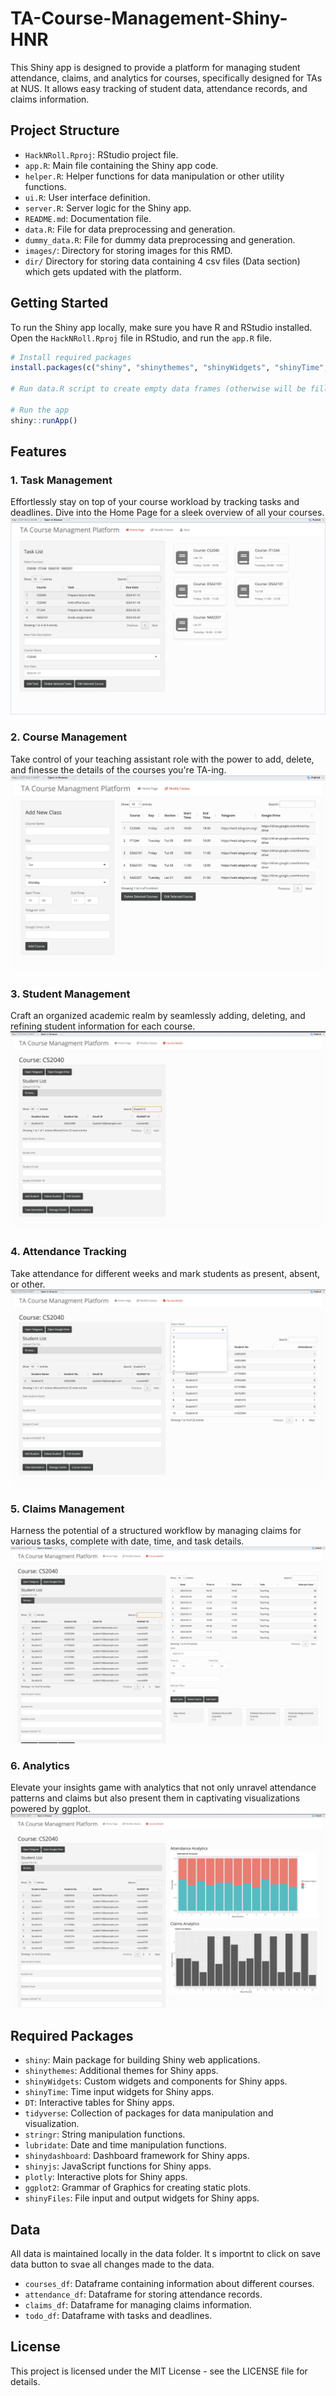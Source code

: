 # TA-Course-Management-Shiny-HNR

This Shiny app is designed to provide a platform for managing student attendance, claims, and analytics for courses, specifically designed for TAs at NUS. It allows easy tracking of student data, attendance records, and claims information.

## Project Structure

- `HackNRoll.Rproj`: RStudio project file.
- `app.R`: Main file containing the Shiny app code.
- `helper.R`: Helper functions for data manipulation or other utility functions.
- `ui.R`: User interface definition.
- `server.R`: Server logic for the Shiny app.
- `README.md`: Documentation file.
- `data.R`: File for data preprocessing and generation.
- `dummy_data.R`: File for dummy data preprocessing and generation.
- `images/`: Directory for storing images for this RMD.
- `dir/` Directory for storing data containing 4 csv files (Data section) which gets updated with the platform.

## Getting Started

To run the Shiny app locally, make sure you have R and RStudio installed. Open the `HackNRoll.Rproj` file in RStudio, and run the `app.R` file.

```R
# Install required packages
install.packages(c("shiny", "shinythemes", "shinyWidgets", "shinyTime", "DT", "tidyverse", "stringr", "lubridate", "shinydashboard", "shinyjs", "plotly", "ggplot2", "shinyFiles"))

# Run data.R script to create empty data frames (otherwise will be filled with dummy data)

# Run the app
shiny::runApp()
```

## Features

### 1. Task Management
Effortlessly stay on top of your course workload by tracking tasks and deadlines. Dive into the Home Page for a sleek overview of all your courses.
![Task Management](images/home_page.png)

### 2. Course Management
Take control of your teaching assistant role with the power to add, delete, and finesse the details of the courses you're TA-ing.
![Task Management](images/courses.png)

### 3. Student Management
Craft an organized academic realm by seamlessly adding, deleting, and refining student information for each course.
![Student Management](images/student_list.png)

### 4. Attendance Tracking
Take attendance for different weeks and mark students as present, absent, or other.
![Attendance Tracking](images/attendance.png)

### 5. Claims Management
Harness the potential of a structured workflow by managing claims for various tasks, complete with date, time, and task details.
![Claims Management](images/claims.png)

### 6. Analytics
Elevate your insights game with analytics that not only unravel attendance patterns and claims but also present them in captivating visualizations powered by ggplot.
![Analytics](images/analytics.png)


## Required Packages

- `shiny`: Main package for building Shiny web applications.
- `shinythemes`: Additional themes for Shiny apps.
- `shinyWidgets`: Custom widgets and components for Shiny apps.
- `shinyTime`: Time input widgets for Shiny apps.
- `DT`: Interactive tables for Shiny apps.
- `tidyverse`: Collection of packages for data manipulation and visualization.
- `stringr`: String manipulation functions.
- `lubridate`: Date and time manipulation functions.
- `shinydashboard`: Dashboard framework for Shiny apps.
- `shinyjs`: JavaScript functions for Shiny apps.
- `plotly`: Interactive plots for Shiny apps.
- `ggplot2`: Grammar of Graphics for creating static plots.
- `shinyFiles`: File input and output widgets for Shiny apps.

## Data

All data is maintained locally in the data folder. It s importnt to click on save data button to svae all changes made to the data.
- `courses_df`: Dataframe containing information about different courses.
- `attendance_df`: Dataframe for storing attendance records.
- `claims_df`: Dataframe for managing claims information.
- `todo_df`: Dataframe with tasks and deadlines.

## License
This project is licensed under the MIT License - see the LICENSE file for details.






